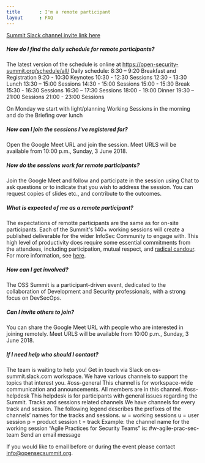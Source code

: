 ```yaml
---
title       : I'm a remote participant
layout      : FAQ
---
```

   <a href="https://join.slack.com/t/os-summit/shared_invite/enQtMzY4NTk4MzYxNDExLTZjMDFlNDc5YTBkNDU1ZWM5NjM2MDNlZjI0Njc5MDc1NDljOGZjMjliYzNkOTA3OWEyMzczMzI2MjgyYzZlMzc" class="remote_participant"> Summit Slack channel invite link <span>here</span></a>
   

##### How do I find the daily schedule for remote participants?
The latest version of the schedule is online at https://open-security-summit.org/schedule/all/
Daily schedule:
	8:30 – 9:20 Breakfast and Registration 
  9:20 - 10:30 Keynotes
	10:30 - 12:30 Sessions
	12:30 - 13:30 Lunch
	13:30 – 15:00 Sessions
	14:30 - 15:00 Sessions
	15:00 - 15:30 Break
	15:30 - 16:30 Sessions
	16:30 – 17:30 Sessions
	18:00 - 19:00 Dinner
	19:30 – 21:00 Sessions
	21:00 - 23:00 Sessions
	
On Monday we start with light/planning Working Sessions in the morning and do the Briefing over lunch

##### How can I join the sessions I've registered for?
Open the Google Meet URL and join the session.
Meet URLS will be available from 10:00 p.m., Sunday, 3 June 2018.

##### How do the sessions work for remote participants?
Join the Google Meet and follow and participate in the session using Chat to ask questions or to indicate that you wish to address the session. You can request copies of slides etc., and contribute to the outcomes.

##### What is expected of me as a remote participant?
The expectations of remotte participants are the same as for on-site participants. Each of the Summit's 140+ working sessions will create a published deliverable for the wider InfoSec Community to engage with. This high level of productivity does require some essential commitments from the attendees, including participation, mutual respect, and [radical candour](https://www.radicalcandor.com/). For more information, see [here](https://open-security-summit.org/faq/attendee-information/). 

##### How can I get involved?
The OSS Summit is a participant-driven event, dedicated to the collaboration of Development and Security professionals, with a strong focus on DevSecOps. 

##### Can I invite others to join?
You can share the Google Meet URL with people who are interested in joining remotely.
Meet URLS will be available from 10:00 p.m., Sunday, 3 June 2018.

##### If I need help who should I contact?
The team is waiting to help you! Get in touch via Slack on os-summit.slack.com workspace.
We have various channels to support the topics that interest you.
#oss-general
This channel is for workspace-wide communication and announcements. All members are in this channel.
#oss-helpdesk
This helpdesk is for participants with general issues regarding the Summit.
Tracks and sessions related channels
We have channels for every track and session. The following legend describes the prefixes of the channels’ names for the tracks and sessions.
w = working sessions
u = user session
p = product session
t = track
Example: the channel name for the working session “Agile Practices for Security Teams” is: #w-agile-prac-sec-team
Send an email message

If you would like to email before or during the event please contact info@opensecsummit.org.






